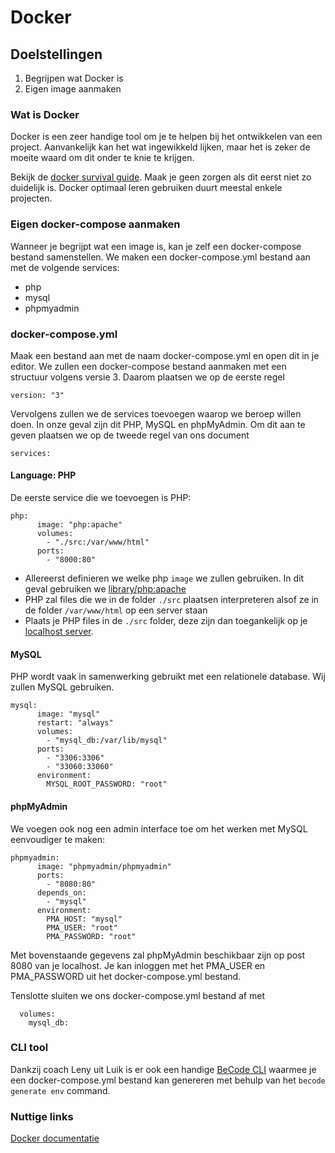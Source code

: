 # Docker

## Doelstellingen

1. Begrijpen wat Docker is
2. Eigen image aanmaken

### Wat is Docker

Docker is een zeer handige tool om je te helpen bij het ontwikkelen van een project. Aanvankelijk kan het wat ingewikkeld lijken, maar het is zeker de moeite waard om dit onder te knie te krijgen.

Bekijk de [docker survival guide](./docker.md). Maak je geen zorgen als dit eerst niet zo duidelijk is. Docker optimaal leren gebruiken duurt meestal enkele projecten.

### Eigen docker-compose aanmaken

Wanneer je begrijpt wat een image is, kan je zelf een docker-compose bestand samenstellen.
We maken een docker-compose.yml bestand aan met de volgende services:

- php
- mysql
- phpmyadmin

### docker-compose.yml

Maak een bestand aan met de naam docker-compose.yml en open dit in je editor. We zullen een docker-compose bestand aanmaken met een structuur volgens versie 3. Daarom plaatsen we op de eerste regel 

`version: "3"`

Vervolgens zullen we de services toevoegen waarop we beroep willen doen. In onze geval zijn dit PHP, MySQL en phpMyAdmin. Om dit aan te geven plaatsen we op de tweede regel van ons document 

`services:`


#### Language: PHP

De eerste service die we toevoegen is PHP:

```
php: 
      image: "php:apache"
      volumes: 
        - "./src:/var/www/html"
      ports: 
        - "8000:80"
```

* Allereerst definieren we welke php `image` we zullen gebruiken. In dit geval gebruiken we [library/php:apache](https://hub.docker.com/_/php/)
* PHP zal files die we in de folder `./src` plaatsen interpreteren alsof ze in de folder `/var/www/html` op een server staan
* Plaats je PHP files in de `./src` folder, deze zijn dan toegankelijk op je [localhost server](http://localhost).


#### MySQL 

PHP wordt vaak in samenwerking gebruikt met een relationele database. Wij zullen MySQL gebruiken. 

```
mysql: 
      image: "mysql"
      restart: "always"
      volumes: 
        - "mysql_db:/var/lib/mysql"
      ports: 
        - "3306:3306"
        - "33060:33060"
      environment: 
        MYSQL_ROOT_PASSWORD: "root"
```        

#### phpMyAdmin

We voegen ook nog een admin interface toe om het werken met MySQL eenvoudiger te maken:

```
phpmyadmin: 
      image: "phpmyadmin/phpmyadmin"
      ports: 
        - "8080:80"
      depends_on: 
        - "mysql"
      environment: 
        PMA_HOST: "mysql"
        PMA_USER: "root"
        PMA_PASSWORD: "root"
```

Met bovenstaande gegevens zal phpMyAdmin beschikbaar zijn op post 8080 van je localhost. Je kan inloggen met het PMA_USER en PMA_PASSWORD uit het docker-compose.yml bestand.


Tenslotte sluiten we ons docker-compose.yml bestand af met 

```
  volumes: 
    mysql_db: 
```



### CLI tool


Dankzij coach Leny uit Luik is er ook een handige [BeCode CLI](https://www.npmjs.com/package/@becode/cli) waarmee je een docker-compose.yml bestand kan genereren met behulp van het `becode generate env` command.

### Nuttige links

[Docker documentatie](https://docs.docker.com/get-started/)